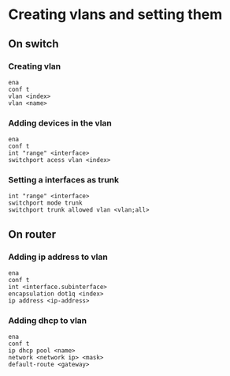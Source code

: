 # Creating vlans and setting them

 
 ## On switch
 ### Creating vlan
``` 
ena
conf t
vlan <index>
vlan <name>
```

### Adding devices in the vlan
```
ena 
conf t
int "range" <interface>
switchport acess vlan <index>
```

### Setting a interfaces as trunk
```
int "range" <interface>
switchport mode trunk
switchport trunk allowed vlan <vlan;all>
```

## On router
### Adding ip address to vlan
```
ena
conf t
int <interface.subinterface>
encapsulation dot1q <index>
ip address <ip-address>
```

### Adding dhcp to vlan
```
ena
conf t
ip dhcp pool <name>
network <network ip> <mask>
default-route <gateway>
```